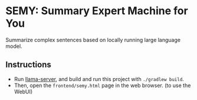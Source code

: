 # SEMY: Summary Expert Machine for You

Summarize complex sentences based on locally running large language model.

## Instructions

- Run [llama-server](https://github.com/JellyBrick/llama-server), and build and run this project with `./gradlew build`.
- Then, open the `frontend/semy.html` page in the web browser. (to use the WebUI)

